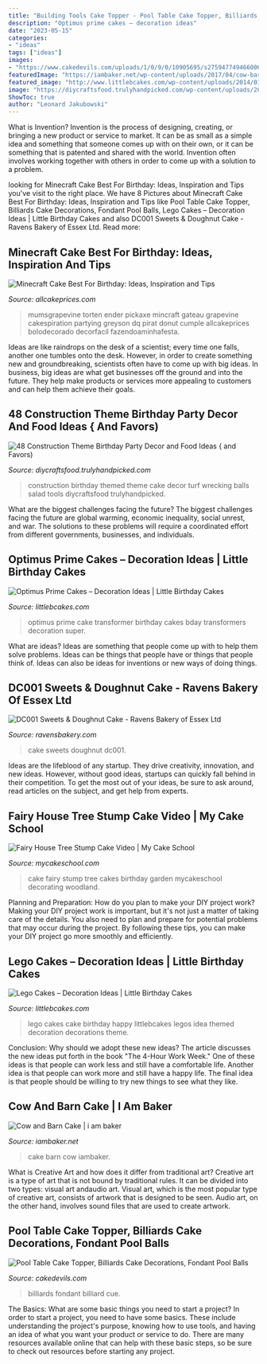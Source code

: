 ```yaml
---
title: "Building Tools Cake Topper - Pool Table Cake Topper, Billiards Cake Decorations, Fondant Pool Balls"
description: "Optimus prime cakes – decoration ideas"
date: "2023-05-15"
categories:
- "ideas"
tags: ["ideas"]
images:
- "https://www.cakedevils.com/uploads/1/0/9/0/10905695/s275947749466006588_p3656_i5_w640.jpeg"
featuredImage: "https://iambaker.net/wp-content/uploads/2017/04/cow-barn-cake.jpg"
featured_image: "http://www.littlebcakes.com/wp-content/uploads/2014/01/Optimus-Prime-Birthday-Cake.jpg"
image: "https://diycraftsfood.trulyhandpicked.com/wp-content/uploads/2016/05/Main-Birthday-cake-construction-themed-birthday-cake.jpg"
ShowToc: true
author: "Leonard Jakubowski"
---
```



What is Invention?
Invention is the process of designing, creating, or bringing a new product or service to market. It can be as small as a simple idea and something that someone comes up with on their own, or it can be something that is patented and shared with the world. Invention often involves working together with others in order to come up with a solution to a problem.

	

		
looking for Minecraft Cake Best For Birthday: Ideas, Inspiration and Tips you've visit to the right place. We have 8 Pictures about Minecraft Cake Best For Birthday: Ideas, Inspiration and Tips like Pool Table Cake Topper, Billiards Cake Decorations, Fondant Pool Balls, Lego Cakes – Decoration Ideas | Little Birthday Cakes and also DC001 Sweets &amp; Doughnut Cake - Ravens Bakery of Essex Ltd. Read more:
		
    
## Minecraft Cake Best For Birthday: Ideas, Inspiration And Tips

<img loading=lazy src="http://www.allcakeprices.com/wp-content/uploads/2018/11/The-Essential-Building-Blocks-of-a-Minecraft-Cake.jpg" onerror="this.onerror=null;this.src='https://tse2.mm.bing.net/th?id=OIP.NfL34LsaQEsHzbfVf14LfgHaE8&amp;pid=15.1';" alt="Minecraft Cake Best For Birthday: Ideas, Inspiration and Tips">

_Source: allcakeprices.com_

>mumsgrapevine torten ender pickaxe mincraft gateau grapevine cakespiration partying greyson dq pirat donut cumple allcakeprices bolodecorado decorfacil fazendoaminhafesta. 

	

Ideas are like raindrops on the desk of a scientist; every time one falls, another one tumbles onto the desk. However, in order to create something new and groundbreaking, scientists often have to come up with big ideas. In business, big ideas are what get businesses off the ground and into the future. They help make products or services more appealing to customers and can help them achieve their goals.

    
## 48 Construction Theme Birthday Party Decor And Food Ideas { And Favors)

<img loading=lazy src="https://diycraftsfood.trulyhandpicked.com/wp-content/uploads/2016/05/Main-Birthday-cake-construction-themed-birthday-cake.jpg" onerror="this.onerror=null;this.src='https://tse3.mm.bing.net/th?id=OIP.QxcyFj7x9Gyvw4Mch21dNAHaLH&amp;pid=15.1';" alt="48 Construction Theme Birthday Party Decor and Food Ideas { and Favors)">

_Source: diycraftsfood.trulyhandpicked.com_

>construction birthday themed theme cake decor turf wrecking balls salad tools diycraftsfood trulyhandpicked. 

	

What are the biggest challenges facing the future?
The biggest challenges facing the future are global warming, economic inequality, social unrest, and war. The solutions to these problems will require a coordinated effort from different governments, businesses, and individuals.

    
## Optimus Prime Cakes – Decoration Ideas | Little Birthday Cakes

<img loading=lazy src="http://www.littlebcakes.com/wp-content/uploads/2014/01/Optimus-Prime-Birthday-Cake.jpg" onerror="this.onerror=null;this.src='https://tse4.mm.bing.net/th?id=OIP.pi9HBXko-WpthoQOncVG7wHaJ4&amp;pid=15.1';" alt="Optimus Prime Cakes – Decoration Ideas | Little Birthday Cakes">

_Source: littlebcakes.com_

>optimus prime cake transformer birthday cakes bday transformers decoration super. 

	

What are ideas?
Ideas are something that people come up with to help them solve problems. Ideas can be things that people have or things that people think of. Ideas can also be ideas for inventions or new ways of doing things.

    
## DC001 Sweets &amp; Doughnut Cake - Ravens Bakery Of Essex Ltd

<img loading=lazy src="http://www.ravensbakery.com/wp-content/uploads/2018/04/sweets-cake.jpg" onerror="this.onerror=null;this.src='https://tse3.mm.bing.net/th?id=OIP._EYaDGfpIV_JNT14RRn9TgHaJ4&amp;pid=15.1';" alt="DC001 Sweets &amp; Doughnut Cake - Ravens Bakery of Essex Ltd">

_Source: ravensbakery.com_

>cake sweets doughnut dc001. 

	

Ideas are the lifeblood of any startup. They drive creativity, innovation, and new ideas. However, without good ideas, startups can quickly fall behind in their competition. To get the most out of your ideas, be sure to ask around, read articles on the subject, and get help from experts.

    
## Fairy House Tree Stump Cake Video | My Cake School

<img loading=lazy src="https://www.mycakeschool.com/images/2017/05/Fairy-House-Tree-Stump-Cake-780x1097.jpg" onerror="this.onerror=null;this.src='https://tse4.mm.bing.net/th?id=OIP.9xX8VqGwhLy2DfCQwmHPFwHaKa&amp;pid=15.1';" alt="Fairy House Tree Stump Cake Video | My Cake School">

_Source: mycakeschool.com_

>cake fairy stump tree cakes birthday garden mycakeschool decorating woodland. 

	

Planning and Preparation: How do you plan to make your DIY project work?
Making your DIY project work is important, but it's not just a matter of taking care of the details. You also need to plan and prepare for potential problems that may occur during the project. By following these tips, you can make your DIY project go more smoothly and efficiently.

    
## Lego Cakes – Decoration Ideas | Little Birthday Cakes

<img loading=lazy src="http://www.littlebcakes.com/wp-content/uploads/2013/08/Lego-Cakes.jpg" onerror="this.onerror=null;this.src='https://tse2.mm.bing.net/th?id=OIP.JaIOCyyX6Uvv3iw16NKWIgHaF7&amp;pid=15.1';" alt="Lego Cakes – Decoration Ideas | Little Birthday Cakes">

_Source: littlebcakes.com_

>lego cakes cake birthday happy littlebcakes legos idea themed decoration decorations theme. 

	

Conclusion: Why should we adopt these new ideas?
The article discusses the new ideas put forth in the book "The 4-Hour Work Week." One of these ideas is that people can work less and still have a comfortable life. Another idea is that people can work more and still have a happy life. The final idea is that people should be willing to try new things to see what they like.

    
## Cow And Barn Cake | I Am Baker

<img loading=lazy src="https://iambaker.net/wp-content/uploads/2017/04/cow-barn-cake.jpg" onerror="this.onerror=null;this.src='https://tse2.mm.bing.net/th?id=OIP.B0JdAVWasBRlCCRSKKjncQHaHB&amp;pid=15.1';" alt="Cow and Barn Cake | i am baker">

_Source: iambaker.net_

>cake barn cow iambaker. 

	

What is Creative Art and how does it differ from traditional art?
Creative art is a type of art that is not bound by traditional rules. It can be divided into two types: visual art andaudio art. Visual art, which is the most popular type of creative art, consists of artwork that is designed to be seen. Audio art, on the other hand, involves sound files that are used to create artwork.

    
## Pool Table Cake Topper, Billiards Cake Decorations, Fondant Pool Balls

<img loading=lazy src="https://www.cakedevils.com/uploads/1/0/9/0/10905695/s275947749466006588_p3656_i5_w640.jpeg" onerror="this.onerror=null;this.src='https://tse4.mm.bing.net/th?id=OIP.PEAZoOelt14yXow0fj95zwHaGe&amp;pid=15.1';" alt="Pool Table Cake Topper, Billiards Cake Decorations, Fondant Pool Balls">

_Source: cakedevils.com_

>billiards fondant billiard cue. 

	

The Basics: What are some basic things you need to start a project?
In order to start a project, you need to have some basics. These include understanding the project's purpose, knowing how to use tools, and having an idea of what you want your product or service to do. There are many resources available online that can help with these basic steps, so be sure to check out resources before starting any project.

